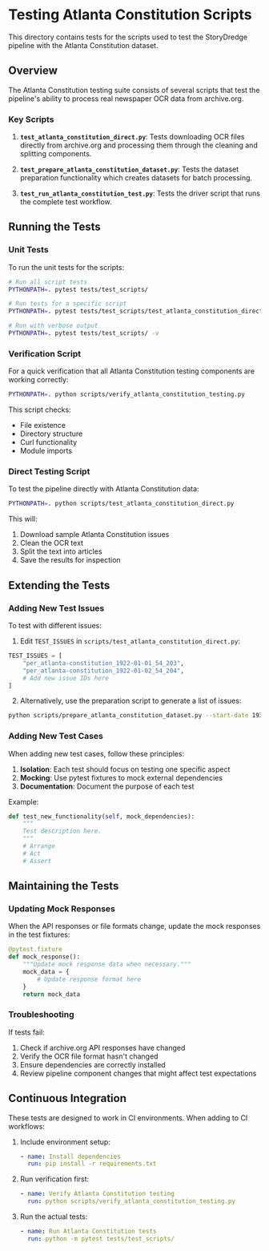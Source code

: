 # Testing Atlanta Constitution Scripts

This directory contains tests for the scripts used to test the StoryDredge pipeline with the Atlanta Constitution dataset.

## Overview

The Atlanta Constitution testing suite consists of several scripts that test the pipeline's ability to process real newspaper OCR data from archive.org.

### Key Scripts

1. **`test_atlanta_constitution_direct.py`**: Tests downloading OCR files directly from archive.org and processing them through the cleaning and splitting components.

2. **`test_prepare_atlanta_constitution_dataset.py`**: Tests the dataset preparation functionality which creates datasets for batch processing.

3. **`test_run_atlanta_constitution_test.py`**: Tests the driver script that runs the complete test workflow.

## Running the Tests

### Unit Tests

To run the unit tests for the scripts:

```bash
# Run all script tests
PYTHONPATH=. pytest tests/test_scripts/

# Run tests for a specific script
PYTHONPATH=. pytest tests/test_scripts/test_atlanta_constitution_direct.py

# Run with verbose output
PYTHONPATH=. pytest tests/test_scripts/ -v
```

### Verification Script

For a quick verification that all Atlanta Constitution testing components are working correctly:

```bash
PYTHONPATH=. python scripts/verify_atlanta_constitution_testing.py
```

This script checks:
- File existence
- Directory structure
- Curl functionality
- Module imports

### Direct Testing Script

To test the pipeline directly with Atlanta Constitution data:

```bash
PYTHONPATH=. python scripts/test_atlanta_constitution_direct.py
```

This will:
1. Download sample Atlanta Constitution issues
2. Clean the OCR text
3. Split the text into articles
4. Save the results for inspection

## Extending the Tests

### Adding New Test Issues

To test with different issues:

1. Edit `TEST_ISSUES` in `scripts/test_atlanta_constitution_direct.py`:

```python
TEST_ISSUES = [
    "per_atlanta-constitution_1922-01-01_54_203",
    "per_atlanta-constitution_1922-01-02_54_204",
    # Add new issue IDs here
]
```

2. Alternatively, use the preparation script to generate a list of issues:

```bash
python scripts/prepare_atlanta_constitution_dataset.py --start-date 1930-01-01 --end-date 1930-01-31 --sample-size 5
```

### Adding New Test Cases

When adding new test cases, follow these principles:

1. **Isolation**: Each test should focus on testing one specific aspect
2. **Mocking**: Use pytest fixtures to mock external dependencies
3. **Documentation**: Document the purpose of each test

Example:

```python
def test_new_functionality(self, mock_dependencies):
    """
    Test description here.
    """
    # Arrange
    # Act
    # Assert
```

## Maintaining the Tests

### Updating Mock Responses

When the API responses or file formats change, update the mock responses in the test fixtures:

```python
@pytest.fixture
def mock_response():
    """Update mock response data when necessary."""
    mock_data = {
        # Update response format here
    }
    return mock_data
```

### Troubleshooting

If tests fail:

1. Check if archive.org API responses have changed
2. Verify the OCR file format hasn't changed
3. Ensure dependencies are correctly installed
4. Review pipeline component changes that might affect test expectations

## Continuous Integration

These tests are designed to work in CI environments. When adding to CI workflows:

1. Include environment setup:
   ```yaml
   - name: Install dependencies
     run: pip install -r requirements.txt
   ```

2. Run verification first:
   ```yaml
   - name: Verify Atlanta Constitution testing
     run: python scripts/verify_atlanta_constitution_testing.py
   ```

3. Run the actual tests:
   ```yaml
   - name: Run Atlanta Constitution tests
     run: python -m pytest tests/test_scripts/
   ``` 